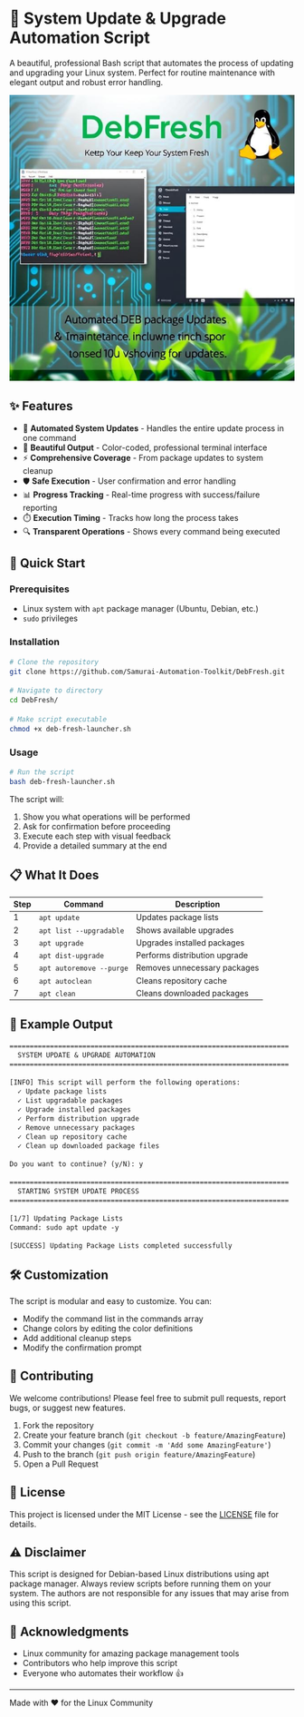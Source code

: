 # 🔄 System Update & Upgrade Automation Script

A beautiful, professional Bash script that automates the process of updating and upgrading your Linux system. Perfect for routine maintenance with elegant output and robust error handling.

![DebFresh](https://github.com/Samurai-Automation-Toolkit/DebFresh/blob/main/Medias/deb-fresh.jpeg)

## ✨ Features

- 🎯 **Automated System Updates** - Handles the entire update process in one command
- 🎨 **Beautiful Output** - Color-coded, professional terminal interface
- ⚡ **Comprehensive Coverage** - From package updates to system cleanup
- 🛡️ **Safe Execution** - User confirmation and error handling
- 📊 **Progress Tracking** - Real-time progress with success/failure reporting
- ⏱️ **Execution Timing** - Tracks how long the process takes
- 🔍 **Transparent Operations** - Shows every command being executed

## 🚀 Quick Start

### Prerequisites

- Linux system with `apt` package manager (Ubuntu, Debian, etc.)
- `sudo` privileges

### Installation

```bash
# Clone the repository
git clone https://github.com/Samurai-Automation-Toolkit/DebFresh.git

# Navigate to directory
cd DebFresh/

# Make script executable
chmod +x deb-fresh-launcher.sh
```

### Usage

```bash
# Run the script
bash deb-fresh-launcher.sh
```

The script will:

1. Show you what operations will be performed
2. Ask for confirmation before proceeding
3. Execute each step with visual feedback
4. Provide a detailed summary at the end

## 📋 What It Does

| Step | Command | Description |
|------|---------|-------------|
| 1 | `apt update` | Updates package lists |
| 2 | `apt list --upgradable` | Shows available upgrades |
| 3 | `apt upgrade` | Upgrades installed packages |
| 4 | `apt dist-upgrade` | Performs distribution upgrade |
| 5 | `apt autoremove --purge` | Removes unnecessary packages |
| 6 | `apt autoclean` | Cleans repository cache |
| 7 | `apt clean` | Cleans downloaded packages |

## 🎯 Example Output

```text
=====================================================================
  SYSTEM UPDATE & UPGRADE AUTOMATION
=====================================================================

[INFO] This script will perform the following operations:
  ✓ Update package lists
  ✓ List upgradable packages
  ✓ Upgrade installed packages
  ✓ Perform distribution upgrade
  ✓ Remove unnecessary packages
  ✓ Clean up repository cache
  ✓ Clean up downloaded package files

Do you want to continue? (y/N): y

=====================================================================
  STARTING SYSTEM UPDATE PROCESS
=====================================================================

[1/7] Updating Package Lists
Command: sudo apt update -y

[SUCCESS] Updating Package Lists completed successfully
```

## 🛠️ Customization

The script is modular and easy to customize. You can:

- Modify the command list in the commands array
- Change colors by editing the color definitions
- Add additional cleanup steps
- Modify the confirmation prompt

## 🤝 Contributing

We welcome contributions! Please feel free to submit pull requests, report bugs, or suggest new features.

1. Fork the repository
2. Create your feature branch (`git checkout -b feature/AmazingFeature`)
3. Commit your changes (`git commit -m 'Add some AmazingFeature'`)
4. Push to the branch (`git push origin feature/AmazingFeature`)
5. Open a Pull Request

## 📝 License

This project is licensed under the MIT License - see the [LICENSE](LICENSE) file for details.

## ⚠️ Disclaimer

This script is designed for Debian-based Linux distributions using apt package manager. Always review scripts before running them on your system. The authors are not responsible for any issues that may arise from using this script.

## 🙏 Acknowledgments

- Linux community for amazing package management tools
- Contributors who help improve this script
- Everyone who automates their workflow 👍

---

Made with ❤️ for the Linux Community